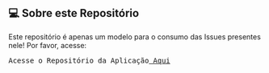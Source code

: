 ## :computer: <strong id="projeto">Sobre este Repositório </strong>

Este repositório é apenas um modelo para o consumo das Issues presentes nele! Por favor, acesse:

<pre>Acesse o Repositório da Aplicação<a href="https://github.com/WD-GabrielKenji/Ignite-Github-Blog" rel="nofollow"> Aqui</a></pre>
